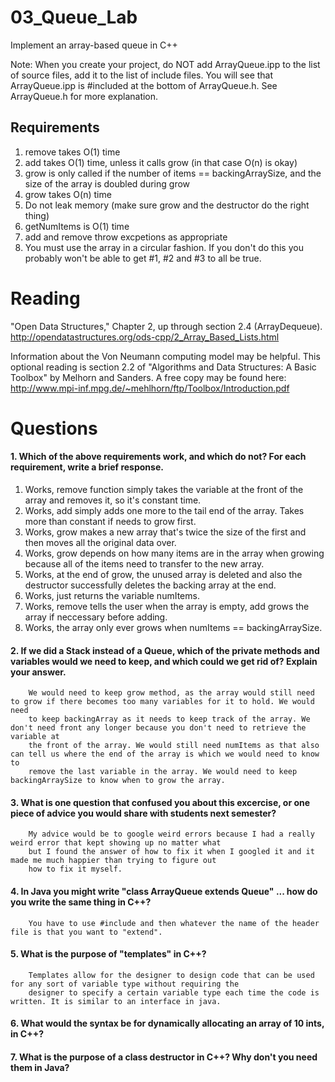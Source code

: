 03_Queue_Lab
============

Implement an array-based queue in C++

Note: When you create your project, do NOT add ArrayQueue.ipp to the list of source files, add it to the list of include files. You will see that ArrayQueue.ipp is #included at the bottom of ArrayQueue.h. See ArrayQueue.h for more explanation.

Requirements
------------

1. remove takes O(1) time
2. add takes O(1) time, unless it calls grow (in that case O(n) is okay)
3. grow is only called if the number of items == backingArraySize, and the size of the array is doubled during grow
4. grow takes O(n) time
5. Do not leak memory (make sure grow and the destructor do the right thing)
6. getNumItems is O(1) time
7. add and remove throw excpetions as appropriate
8. You must use the array in a circular fashion. If you don't do this you probably won't be able to get #1, #2 and #3 to all be true.

Reading
=======
"Open Data Structures," Chapter 2, up through section 2.4 (ArrayDequeue). http://opendatastructures.org/ods-cpp/2_Array_Based_Lists.html

Information about the Von Neumann computing model may be helpful. This optional reading is section 2.2 of "Algorithms and Data Structures: A Basic Toolbox" by Melhorn and Sanders. A free copy may be found here: http://www.mpi-inf.mpg.de/~mehlhorn/ftp/Toolbox/Introduction.pdf

Questions
=========

#### 1. Which of the above requirements work, and which do not? For each requirement, write a brief response.

1. Works, remove function simply takes the variable at the front of the array and removes it, so it's constant time.
2. Works, add simply adds one more to the tail end of the array. Takes more than constant if needs to grow first.
3. Works, grow makes a new array that's twice the size of the first and then moves all the original data over.
4. Works, grow depends on how many items are in the array when growing because all of the items need to transfer to the new array.
5. Works, at the end of grow, the unused array is deleted and also the destructor successfully deletes the backing array at the end.
6. Works, just returns the variable numItems.
7. Works, remove tells the user when the array is empty, add grows the array if neccessary before adding.
8. Works, the array only ever grows when numItems == backingArraySize.

#### 2. If we did a Stack instead of a Queue, which of the private methods and variables would we need to keep, and which could we get rid of? Explain your answer.
		We would need to keep grow method, as the array would still need to grow if there becomes too many variables for it to hold. We would need
		to keep backingArray as it needs to keep track of the array. We don't need front any longer because you don't need to retrieve the variable at
		the front of the array. We would still need numItems as that also can tell us where the end of the array is which we would need to know to
		remove the last variable in the array. We would need to keep backingArraySize to know when to grow the array.

#### 3. What is one question that confused you about this excercise, or one piece of advice you would share with students next semester?
		My advice would be to google weird errors because I had a really weird error that kept showing up no matter what
		but I found the answer of how to fix it when I googled it and it made me much happier than trying to figure out
		how to fix it myself.

#### 4. In Java you might write "class ArrayQueue extends Queue" ... how do you write the same thing in C++?
		You have to use #include and then whatever the name of the header file is that you want to "extend".

#### 5. What is the purpose of "templates" in C++?
		Templates allow for the designer to design code that can be used for any sort of variable type without requiring the
		designer to specify a certain variable type each time the code is written. It is similar to an interface in java.

#### 6. What would the syntax be for dynamically allocating an array of 10 ints, in C++?

#### 7. What is the purpose of a class destructor in C++? Why don't you need them in Java?
